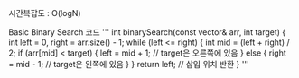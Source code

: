 시간복잡도 : O(logN)

Basic Binary Search 코드
'''
int binarySearch(const vector<int>& arr, int target) {
    int left = 0, right = arr.size() - 1;
    while (left <= right) {
        int mid = (left + right) / 2;
        if (arr[mid] < target) {
            left = mid + 1; // target은 오른쪽에 있음
        } else {
            right = mid - 1; // target은 왼쪽에 있음
        }
    }
    return left; // 삽입 위치 반환
}
'''
